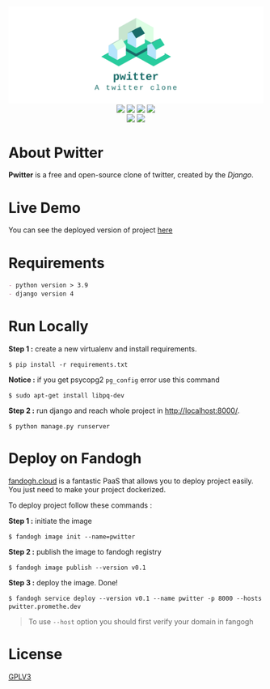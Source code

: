 <p align="center">
  <img src="icon.png"><br/>

  <img src="https://img.shields.io/badge/license-GPL--3-blue?logo=gnu">
  <img src="https://img.shields.io/badge/python-%3E=3.9-blue?logo=python&logoColor=white">
  <img src="https://img.shields.io/badge/os-linux-blue?logo=linux&logoColor=white">
  <img src="https://img.shields.io/badge/web-Django-green?logo=django&logoColor=white"><br/>
  <img src= "https://img.shields.io/badge/deployment-heroku-purple?logo=heroku&logoColor=white">
  <img src="https://badges.frapsoft.com/os/v3/open-source.svg?v=103"><br/>
</p>

# About Pwitter
**Pwitter** is a free and open-source clone of twitter, created by the _Django_.

# Live Demo

You can see the deployed version of project [here](https://promethe-pwitter.herokuapp.com/)

# Requirements

```markdown
- python version > 3.9
- django version 4
```

# Run Locally

**Step 1 :** create a new virtualenv and install requirements.
```shell
$ pip install -r requirements.txt
```

**Notice :** if you get psycopg2 `pg_config` error use this command
```shell
$ sudo apt-get install libpq-dev
```

**Step 2 :** run django and reach whole project in [http://localhost:8000/](http://localhost:8000/).
```shell
$ python manage.py runserver
```

# Deploy on Fandogh

[fandogh.cloud](https://www.fandogh.cloud/) is a fantastic PaaS that allows you to 
deploy project easily. You just need to make your project dockerized.

To deploy project follow these commands :

**Step 1 :** initiate the image
```shell
$ fandogh image init --name=pwitter
```

**Step 2 :** publish the image to fandogh registry
```shell
$ fandogh image publish --version v0.1 
```

**Step 3 :** deploy the image. Done!
```shell
$ fandogh service deploy --version v0.1 --name pwitter -p 8000 --hosts pwitter.promethe.dev
```

> To use `--host` option you should first verify your domain in fangogh  

# License

[GPLV3](https://choosealicense.com/licenses/agpl-3.0/)

